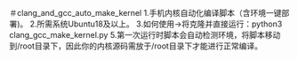 ＃clang_and_gcc_auto_make_kernel
1.手机内核自动化编译脚本（含环境一键部署)。
2.所需系统Ubuntu18及以上。
3.如何使用→将克隆并直接运行：python3 clang_gcc_make_kernel.py
5.第一次运行时脚本会自动检测环境，将脚本移动到/root目录下，因此你的内核源码需放于/root目录下才能进行正常编译。
